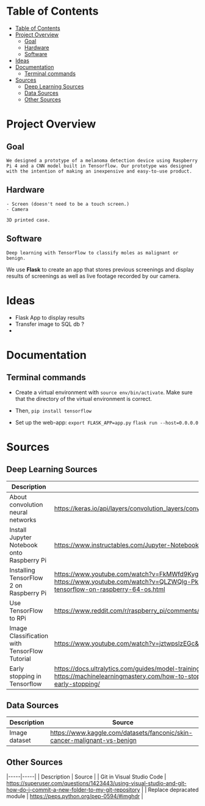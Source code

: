 # Table of Contents

- [Table of Contents](#table-of-contents)
- [Project Overview](#project-overview)
  - [Goal](#goal)
  - [Hardware](#hardware)
  - [Software](#software)
- [Ideas](#ideas)
- [Documentation](#documentation)
  - [Terminal commands](#terminal-commands)
- [Sources](#sources)
  - [Deep Learning Sources](#deep-learning-sources)
  - [Data Sources](#data-sources)
  - [Other Sources](#other-sources)

# Project Overview
   ## Goal
    We designed a prototype of a melanoma detection device using Raspberry Pi 4 and a CNN model built in Tensorflow. Our prototype was designed with the intention of making an inexpensive and easy-to-use product.
   ## Hardware
    - Screen (doesn't need to be a touch screen.)
    - Camera 

    3D printed case.

   ## Software

    Deep learning with TensorFlow to classify moles as malignant or benign.
   We use **Flask** to create an app that stores previous screenings and display results of screenings as well as live footage recorded by our camera.


# Ideas
- Flask App to display results
- Transfer image to SQL db ?
- 
# Documentation

## Terminal commands
- Create a virtual environment with `source env/bin/activate`. Make sure that the directory of the virtual environment is correct.
- Then, `pip install tensorflow`

- Set up the web-app:
`export FLASK_APP=app.py`
`flask run --host=0.0.0.0`
# Sources
## Deep Learning Sources
| Description | Source |
|-----|-----|
| About convolution neural networks | https://keras.io/api/layers/convolution_layers/convolution2d/|
| Install Jupyter Notebook onto Raspberry Pi | https://www.instructables.com/Jupyter-Notebook-on-Raspberry-Pi/ |
| Installing TensorFlow 2 on Raspberry Pi | https://www.youtube.com/watch?v=FkMWfd9KygA&ab_channel=Engineering_life - https://www.youtube.com/watch?v=QLZWQlg-Pk0&ab_channel=SamWestbyTech https://qengineering.eu/install-tensorflow-on-raspberry-64-os.html |
| Use TensorFlow to RPi | https://www.reddit.com/r/raspberry_pi/comments/lms6mq/deploying_deep_learning_models_on_raspberry_pi_4_b/ |
| Image Classification with TensorFlow Tutorial | https://www.youtube.com/watch?v=jztwpsIzEGc&ab_channel=NicholasRenotte |
| Early stopping in Tensorflow | https://docs.ultralytics.com/guides/model-training-tips/#early-stopping https://machinelearningmastery.com/how-to-stop-training-deep-neural-networks-at-the-right-time-using-early-stopping/ |
## Data Sources
| Description | Source |
|-----|-----|
| Image dataset | https://www.kaggle.com/datasets/fanconic/skin-cancer-malignant-vs-benign |
## Other Sources
|-----|-----|
| Description | Source |
| Git in Visual Studio Code | https://superuser.com/questions/1423443/using-visual-studio-and-git-how-do-i-commit-a-new-folder-to-my-git-repository |
| Replace depracated module | https://peps.python.org/pep-0594/#imghdr |
